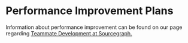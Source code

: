 # Performance Improvement Plans

Information about performance improvement can be found on our page regarding [Teammate Development at Sourcegraph.](/company-info-and-process/working-at-sourcegraph/teammate-development/index.md#addressing-underperformance)
